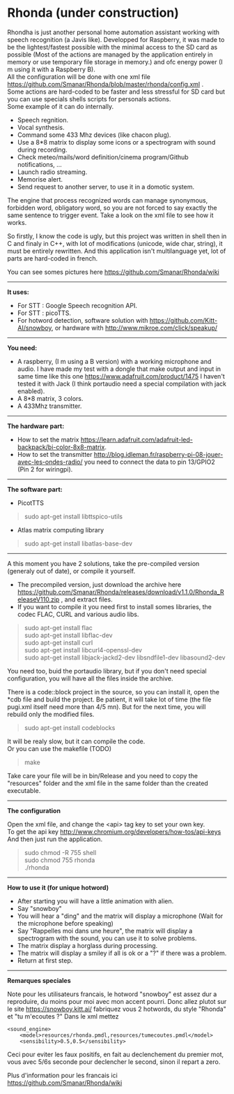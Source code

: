 # Rhonda (under construction)
Rhondha is just another personal home automation assistant working with speech recognition (a Javis like). Developped for Raspberry, it was made to be the lightest/fastest possible with the minimal access to the SD card as possible (Most of the actions are managed by the application entirely in memory or use temporary file storage in memory.) and ofc energy power (I m using it with a Raspberry B).   
All the configuration will be done with one xml file https://github.com/Smanar/Rhonda/blob/master/rhonda/config.xml .  
Some actions are hard-coded to be faster and less stressful for SD card but you can use specials shells scripts for personals actions.   
Some example of it can do internally.    
- Speech regnition.
- Vocal synthesis.
- Command some 433 Mhz devices (like chacon plug).
- Use a 8*8 matrix to display some icons or a spectrogram with sound during recording.
- Check meteo/mails/word definition/cinema program/Github notifications, ...   
- Launch radio streaming.
- Memorise alert.   
- Send request to another server, to use it in a domotic system.   

The engine that process recognized words can manage synonymous, forbidden word, obligatory word, so you are not forced to say exactly the same sentence to trigger event. Take a look on the xml file to see how it works.

So firstly, I know the code is ugly, but this project was written in shell then in C and finaly in C++, with lot of modifications (unicode, wide char, string), it must be entirely rewritten. And this application isn't multilanguage yet, lot of parts are hard-coded in french.

You can see somes pictures here https://github.com/Smanar/Rhonda/wiki


----------


**It uses:**

- For STT : Google Speech recognition API.
- For STT : picoTTS.
- For hotword detection, software solution with https://github.com/Kitt-AI/snowboy, or hardware with http://www.mikroe.com/click/speakup/


----------


**You need:**

- A raspberry, (I m using a B version) with a working microphone and audio. I have made my test with a dongle that make output and input in same time like this one https://www.adafruit.com/product/1475 I haven't tested it with Jack (I think portaudio need a special compilation with jack enabled).
- A 8*8 matrix, 3 colors.
- A 433Mhz transmitter.


----------


**The hardware part:**
- How to set the matrix  https://learn.adafruit.com/adafruit-led-backpack/bi-color-8x8-matrix.
- How to set the transmitter http://blog.idleman.fr/raspberry-pi-08-jouer-avec-les-ondes-radio/  you need to connect the data to pin 13/GPIO2 (Pin 2 for wiringpi).
 


----------


**The software part:**

- PicotTTS

>  sudo apt-get install libttspico-utils


- Atlas matrix computing library

> sudo apt-get install libatlas-base-dev

----------


A this moment you have 2 solutions, take the pre-compiled version (generaly out of date), or compile it yourself.

- The precompiled version, just download the archive here https://github.com/Smanar/Rhonda/releases/download/v1.1.0/Rhonda_ReleaseV110.zip , and extract files.
- If you want to compile it you need first to install somes libraries, the codec FLAC, CURL and various audio libs.

> sudo apt-get install flac  
> sudo apt-get install libflac-dev  
> sudo apt-get install curl  
> sudo apt-get install libcurl4-openssl-dev  
> sudo apt-get install libjack-jackd2-dev libsndfile1-dev libasound2-dev  

You need too,  buid the portaudio library, but if you don't need special configuration, you will have all the files inside the archive.

There is a code::block project in the source, so you can install it, open the *cdb file and build the project. Be patient, it will take lot of time (the file pugi.xml itself need more than 4/5 mn). But for the next time, you will rebuild only the modified files.

> sudo apt-get install codeblocks

It will be realy slow, but it can compile the code.  
Or you can use the makefile (TODO)  

> make

Take care your file will be in bin/Release and you need to copy the "resources" folder and the xml file in the same folder than the created executable.

----------


**The configuration**

Open the xml file, and change the &lt;api> tag key to set your own key.  
To get the api key http://www.chromium.org/developers/how-tos/api-keys  
And then just run the application.

>sudo chmod -R 755 shell  
>sudo chmod 755 rhonda  
>./rhonda

----------

**How to use it (for unique hotword)**
- After starting you will have a little animation with alien.
- Say "snowboy"
- You will hear a "ding" and the matrix will display a microphone (Wait for the microphone before speaking)
- Say "Rappelles moi dans une heure", the matrix will display a spectrogram with the sound, you can use it to solve problems.
- The matrix display a horglass during processing.
- The matrix will display a smiley if all is ok or a "?" if there was a problem.
- Return at first step.

----------

**Remarques speciales**

Note pour les utilisateurs francais, le hotword "snowboy" est assez dur a reproduire, du moins pour moi avec mon accent pourri.
Donc allez plutot sur le site https://snowboy.kitt.ai/ fabriquez vous 2 hotwords, du style "Rhonda" et "tu m'ecoutes ?"
Dans le xml mettez

    <sound_engine>
        <model>resources/rhonda.pmdl,resources/tumecoutes.pmdl</model>
        <sensibility>0.5,0.5</sensibility>

Ceci pour eviter les faux positifs, en fait au declenchement du premier mot, vous avec 5/6s seconde pour declencher le second, sinon il repart a zero.

Plus d'information pour les francais ici https://github.com/Smanar/Rhonda/wiki

